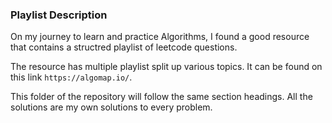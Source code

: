 ### Playlist Description 

On my journey to learn and practice Algorithms, I found a good resource that contains a structred playlist of leetcode questions.

The resource has multiple playlist split up various topics. It can be found on this link `https://algomap.io/`.

This folder of the repository will follow the same section headings. All the solutions are my own solutions to every problem. 


